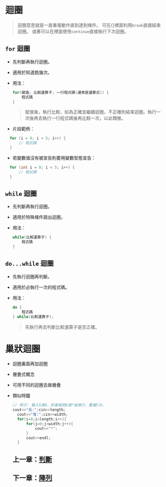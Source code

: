 # 迴圈

> 迴圈意思就是一直重複動作直到達到條件。 可在{}裡面利用`break`直接結束迴圈。 或著可以在裡面使用`continue`直接執行下次迴圈。

## `for` 迴圈

- 先判斷再執行迴圈。
- 適用於知道跑幾次。
- 用法：
  
  ```cpp
  for(賦值; 比較運算子; 一行程式碼(通常是運算式)) {
      程式碼
  }
  ```
  > 賦值後，執行比較，如為正確並繼續迴圈，不正確則結束迴圈。執行一次後再去執行一行程式碼後再比較一次，以此類推。
- 片段範例：

```cpp
  for (i = 0; i < 5; i++) {
      // 程式碼
  }
  ```
- 若變數值沒有被宣告則要用變數型態宣告：

```cpp
  for (int i = 0; i < 5; i++) {
      // 程式碼
  }
  ```
## `while` 迴圈

- 先判斷再執行迴圈。
- 適用於特殊條件跳出迴圈。
- 用法：

  ```cpp
  while(比較運算子) {
      程式碼
  }
  ```

## `do...while` 迴圈

- 先執行迴圈再判斷。
- 適用於必執行一次的程式碼。
- 用法：

  ```cpp
  do {
      程式碼
  } while(比較運算子);
  ```
  > 先執行再去判斷比較運算子是否正確。

# 巢狀迴圈

- 迴圈裏面再加迴圈
- 層疊式概念
- 可用不同的迴圈去做層疊
- 類似時鐘

  ```cpp
  // 例子: 輸入5與6，則會每跑6個*後換行，重複5次。
  cout<<"長:";cin>>length;
	cout<<"寬:";cin>>width;
	for(i=0;i<length;i++){
		for(j=0;j<width;j++){
			cout<<"*";
		}
		cout<<endl;
	}
  ```

  ## 上一章：[判斷](https://github.com/xixa3333/C-Plus-Plus-Textbook/blob/main/%E5%88%A4%E6%96%B7.md)
  ## 下一章：[陣列](https://github.com/xixa3333/C-Plus-Plus-Textbook/blob/main/%E9%99%A3%E5%88%97.md)
